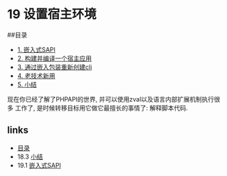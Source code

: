 # 19 设置宿主环境

##目录

   * [1. 嵌入式SAPI](<book/chapt19/19.1.md>)
   * [2. 构建并编译一个宿主应用](<book/chapt19/19.2.md>)
   * [3. 通过嵌入包装重新创建cli](<book/chapt19/19.3.md>)
   * [4. 老技术新用](<book/chapt19/19.4.md>)
   * [5. 小结](<book/chapt19/19.5.md>)
   

现在你已经了解了PHPAPI的世界, 并可以使用zval以及语言内部扩展机制执行很多 工作了, 是时候转移目标用它做它最擅长的事情了: 解释脚本代码.


## links
   * [目录](<book/preface.md>)
   * 18.3 [小结](<book/chapt18/18.3.md>)
   * 19.1 [嵌入式SAPI](<book/chapt19/19.1.md>)
